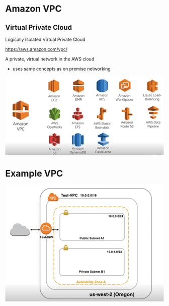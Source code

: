 # Amazon VPC

## Virtual Private Cloud

Logically Isolated Virtual Private Cloud

https://aws.amazon.com/vpc/

A private, virtual network in the AWS cloud
- uses same concepts as on premise networking

![Amazon VPC](amazon-vpc.png)

# Example VPC

![Amazon Example VPC](example-vpc.png)